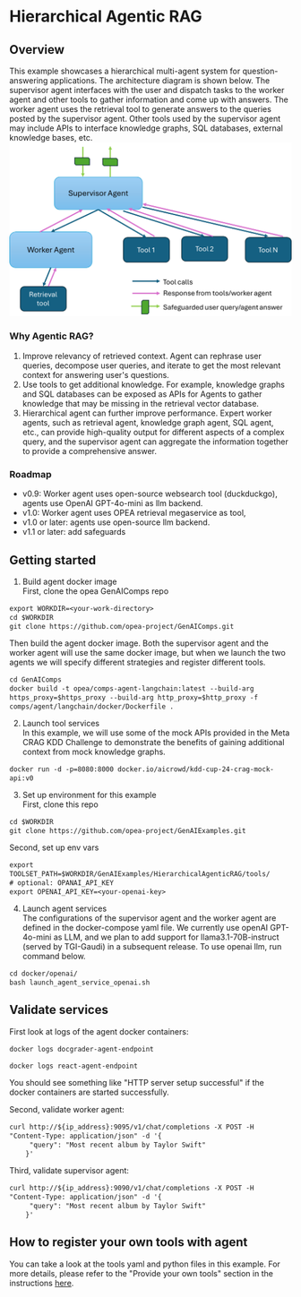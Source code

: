 # Hierarchical Agentic RAG

## Overview

This example showcases a hierarchical multi-agent system for question-answering applications. The architecture diagram is shown below. The supervisor agent interfaces with the user and dispatch tasks to the worker agent and other tools to gather information and come up with answers. The worker agent uses the retrieval tool to generate answers to the queries posted by the supervisor agent. Other tools used by the supervisor agent may include APIs to interface knowledge graphs, SQL databases, external knowledge bases, etc.
![Architecture Overview](assets/hierarchical_agentic_rag_arch.png)

### Why Agentic RAG?

1. Improve relevancy of retrieved context.
   Agent can rephrase user queries, decompose user queries, and iterate to get the most relevant context for answering user's questions.
2. Use tools to get additional knowledge.
   For example, knowledge graphs and SQL databases can be exposed as APIs for Agents to gather knowledge that may be missing in the retrieval vector database.
3. Hierarchical agent can further improve performance.
   Expert worker agents, such as retrieval agent, knowledge graph agent, SQL agent, etc., can provide high-quality output for different aspects of a complex query, and the supervisor agent can aggregate the information together to provide a comprehensive answer.

### Roadmap

- v0.9: Worker agent uses open-source websearch tool (duckduckgo), agents use OpenAI GPT-4o-mini as llm backend.
- v1.0: Worker agent uses OPEA retrieval megaservice as tool,
- v1.0 or later: agents use open-source llm backend.
- v1.1 or later: add safeguards

## Getting started

1. Build agent docker image </br>
   First, clone the opea GenAIComps repo

```
export WORKDIR=<your-work-directory>
cd $WORKDIR
git clone https://github.com/opea-project/GenAIComps.git
```

Then build the agent docker image. Both the supervisor agent and the worker agent will use the same docker image, but when we launch the two agents we will specify different strategies and register different tools.

```
cd GenAIComps
docker build -t opea/comps-agent-langchain:latest --build-arg https_proxy=$https_proxy --build-arg http_proxy=$http_proxy -f comps/agent/langchain/docker/Dockerfile .
```

2. Launch tool services </br>
   In this example, we will use some of the mock APIs provided in the Meta CRAG KDD Challenge to demonstrate the benefits of gaining additional context from mock knowledge graphs.

```
docker run -d -p=8080:8000 docker.io/aicrowd/kdd-cup-24-crag-mock-api:v0
```

3. Set up environment for this example </br>
   First, clone this repo

```
cd $WORKDIR
git clone https://github.com/opea-project/GenAIExamples.git
```

Second, set up env vars

```
export TOOLSET_PATH=$WORKDIR/GenAIExamples/HierarchicalAgenticRAG/tools/
# optional: OPANAI_API_KEY
export OPENAI_API_KEY=<your-openai-key>
```

4. Launch agent services</br>
   The configurations of the supervisor agent and the worker agent are defined in the docker-compose yaml file. We currently use openAI GPT-4o-mini as LLM, and we plan to add support for llama3.1-70B-instruct (served by TGI-Gaudi) in a subsequent release.
   To use openai llm, run command below.

```
cd docker/openai/
bash launch_agent_service_openai.sh
```

## Validate services

First look at logs of the agent docker containers:

```
docker logs docgrader-agent-endpoint
```

```
docker logs react-agent-endpoint
```

You should see something like "HTTP server setup successful" if the docker containers are started successfully.</p>

Second, validate worker agent:

```
curl http://${ip_address}:9095/v1/chat/completions -X POST -H "Content-Type: application/json" -d '{
     "query": "Most recent album by Taylor Swift"
    }'
```

Third, validate supervisor agent:

```
curl http://${ip_address}:9090/v1/chat/completions -X POST -H "Content-Type: application/json" -d '{
     "query": "Most recent album by Taylor Swift"
    }'
```

## How to register your own tools with agent

You can take a look at the tools yaml and python files in this example. For more details, please refer to the "Provide your own tools" section in the instructions [here](https://github.com/minmin-intel/GenAIComps/tree/agent-comp-dev/comps/agent/langchain#4-provide-your-own-tools).
